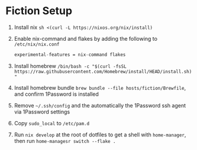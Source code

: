 # Fiction Setup

1. Install nix `sh <(curl -L https://nixos.org/nix/install)`
1. Enable nix-command and flakes by adding the following to `/etc/nix/nix.conf`

   ```nix
   experimental-features = nix-command flakes
   ```

1. Install homebrew `/bin/bash -c "$(curl -fsSL https://raw.githubusercontent.com/Homebrew/install/HEAD/install.sh)"`
1. Install homebrew bundle `brew bundle --file hosts/fiction/Brewfile`, and confirm 1Password is installed
1. Remove `~/.ssh/config` and the automatically the 1Password ssh agent via 1Password settings
1. Copy `sudo_local` to `/etc/pam.d`
1. Run `nix develop` at the root of dotfiles to get a shell with `home-manager`, then run `home-managesr switch --flake .`
